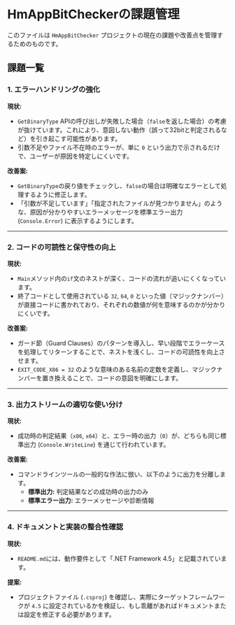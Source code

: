 # HmAppBitCheckerの課題管理

このファイルは `HmAppBitChecker` プロジェクトの現在の課題や改善点を管理するためのものです。

## 課題一覧

### 1. エラーハンドリングの強化

**現状:**
- `GetBinaryType` APIの呼び出しが失敗した場合（`false`を返した場合）の考慮が抜けています。これにより、意図しない動作（誤って32bitと判定されるなど）を引き起こす可能性があります。
- 引数不足やファイル不在時のエラーが、単に `0` という出力で示されるだけで、ユーザーが原因を特定しにくいです。

**改善案:**
- `GetBinaryType`の戻り値をチェックし、`false`の場合は明確なエラーとして処理するように修正します。
- 「引数が不足しています」「指定されたファイルが見つかりません」のような、原因が分かりやすいエラーメッセージを標準エラー出力 (`Console.Error`) に表示するようにします。

---

### 2. コードの可読性と保守性の向上

**現状:**
- `Main`メソッド内の`if`文のネストが深く、コードの流れが追いにくくなっています。
- 終了コードとして使用されている `32`, `64`, `0` といった値（マジックナンバー）が直接コードに書かれており、それぞれの数値が何を意味するのかが分かりにくいです。

**改善案:**
- ガード節（Guard Clauses）のパターンを導入し、早い段階でエラーケースを処理してリターンすることで、ネストを浅くし、コードの可読性を向上させます。
- `EXIT_CODE_X86 = 32` のような意味のある名前の定数を定義し、マジックナンバーを置き換えることで、コードの意図を明確にします。

---

### 3. 出力ストリームの適切な使い分け

**現状:**
- 成功時の判定結果（`x86`, `x64`）と、エラー時の出力（`0`）が、どちらも同じ標準出力 (`Console.WriteLine`) を通じて行われています。

**改善案:**
- コマンドラインツールの一般的な作法に倣い、以下のように出力を分離します。
  - **標準出力:** 判定結果などの成功時の出力のみ
  - **標準エラー出力:** エラーメッセージや診断情報

---

### 4. ドキュメントと実装の整合性確認

**現状:**
- `README.md`には、動作要件として「.NET Framework 4.5」と記載されています。

**提案:**
- プロジェクトファイル (`.csproj`) を確認し、実際にターゲットフレームワークが `4.5` に設定されているかを検証し、もし乖離があればドキュメントまたは設定を修正する必要があります。

